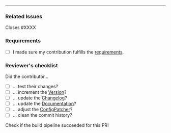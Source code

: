 <!-- Please describe your changes here. -->


---

### Related Issues
<!-- Issue number if existing. -->
Closes #XXXX

### Requirements
- [ ] I made sure my contribution fulfills the [requirements](https://betonquest.org/DEV/Participate/Process/Submitting-Changes/#reviewers-checklist).

### Reviewer's checklist
<!-- DON'T DO ANYTHING HERE -->
<!-- This is a checklist for the reviewers, and will be checked by them! -->
Did the contributor...
- [ ]  ... test their changes?
- [ ]  ... increment the [Version](https://betonquest.org/DEV/Participate/Process/Versioning/)?
- [ ]  ... update the [Changelog](https://betonquest.org/DEV/Participate/Process/Maintaining-the-Changelog/)?
- [ ]  ... update the [Documentation](https://betonquest.org/DEV/Participate/Process/Docs/Workflow/)?
- [ ]  ... adjust the [ConfigPatcher](https://betonquest.org/DEV/API/ConfigurationFiles/#updating-configurationfiles)?
- [ ]  ... clean the commit history?

Check if the build pipeline succeeded for this PR!
